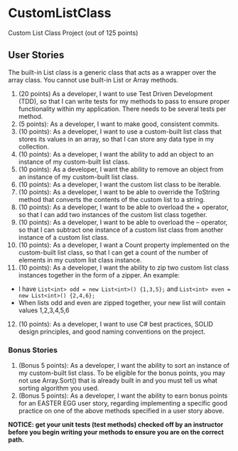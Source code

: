# CustomListClass
Custom List Class Project (out of 125 points)
## User Stories
The built-in List<T> class is a generic class that acts as a wrapper over the array class. You cannot use built-in List or Array methods.  
1. (20 points) As a developer, I want to use Test Driven Development (TDD), so that I can write tests for my methods to pass to ensure proper functionality within my application. There needs to be several tests per method.   
1. (5 points): As a developer, I want to make good, consistent commits.  
1. (10 points): As a developer, I want to use a custom-built list class that stores its values in an array, so that I can store any data type in my collection.  
1. (10 points): As a developer, I want the ability to add an object to an instance of my custom-built list class.  
1. (10 points): As a developer, I want the ability to remove an object from an instance of my custom-built list class.  
1. (10 points): As a developer, I want the custom list class to be iterable.  
1. (10 points): As a developer, I want to be able to override the ToString method that converts the contents of the custom list to a string.  
1. (10 points): As a developer, I want to be able to overload the + operator, so that I can add two instances of the custom list class together.  
1. (10 points): As a developer, I want to be able to overload the – operator, so that I can subtract one instance of a custom list class from another instance of a custom list class.  
1. (10 points): As a developer, I want a Count property implemented on the custom-built list class, so that I can get a count of the number of elements in my custom list class instance.  
1. (10 points): As a developer, I want the ability to zip two custom list class instances together in the form of a zipper. An example:
  *	I have `List<int> odd = new List<int>() {1,3,5};` and `List<int> even = new List<int>() {2,4,6};`
  *	When lists odd and even are zipped together, your new list will contain values 1,2,3,4,5,6
12. (10 points): As a developer, I want to use C# best practices, SOLID design principles, and good naming conventions on the project.  
### Bonus Stories
1. (Bonus 5 points): As a developer, I want the ability to sort an instance of my custom-built list class. To be eligible for the bonus points, you may not use Array.Sort() that is already built in and you must tell us what sorting algorithm you used.  
1. (Bonus 5 points): As a developer, I want the ability to earn bonus points for an EASTER EGG user story, regarding implementing a specific good practice on one of the above methods specified in a user story above.  

**NOTICE: get your unit tests (test methods) checked off by an instructor before you begin writing your methods to ensure you are on the correct path.**
